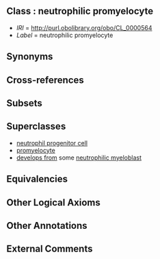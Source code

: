
## Class : neutrophilic promyelocyte

 * *IRI* = http://purl.obolibrary.org/obo/CL_0000564
 * *Label* = neutrophilic promyelocyte

## Synonyms


## Cross-references


## Subsets


## Superclasses

 * [neutrophil progenitor cell](../../CL/34/CL_0000834.md)
 * [promyelocyte](../../CL/36/CL_0000836.md)
 * [develops from](../../RO/02/RO_0002202.md) some [neutrophilic myeloblast](../../CL/42/CL_0000042.md)

## Equivalencies


## Other Logical Axioms


## Other Annotations


## External Comments

